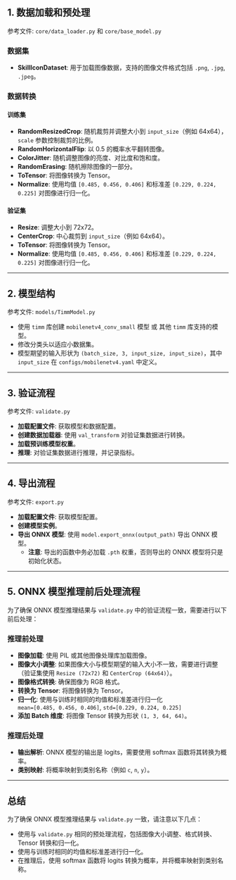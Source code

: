 ## 1. 数据加载和预处理
参考文件: `core/data_loader.py` 和 `core/base_model.py`

### 数据集
- **SkillIconDataset**: 用于加载图像数据，支持的图像文件格式包括 `.png`, `.jpg`, `.jpeg`。

### 数据转换

#### 训练集
- **RandomResizedCrop**: 随机裁剪并调整大小到 `input_size`（例如 64x64），`scale` 参数控制裁剪的比例。
- **RandomHorizontalFlip**: 以 0.5 的概率水平翻转图像。
- **ColorJitter**: 随机调整图像的亮度、对比度和饱和度。
- **RandomErasing**: 随机擦除图像的一部分。
- **ToTensor**: 将图像转换为 Tensor。
- **Normalize**: 使用均值 `[0.485, 0.456, 0.406]` 和标准差 `[0.229, 0.224, 0.225]` 对图像进行归一化。

#### 验证集
- **Resize**: 调整大小到 72x72。
- **CenterCrop**: 中心裁剪到 `input_size`（例如 64x64）。
- **ToTensor**: 将图像转换为 Tensor。
- **Normalize**: 使用均值 `[0.485, 0.456, 0.406]` 和标准差 `[0.229, 0.224, 0.225]` 对图像进行归一化。

---

## 2. 模型结构
参考文件: `models/TimmModel.py`

- 使用 `timm` 库创建 `mobilenetv4_conv_small` 模型 或 其他  `timm` 库支持的模型。
- 修改分类头以适应小数据集。
- 模型期望的输入形状为 `(batch_size, 3, input_size, input_size)`，其中 `input_size` 在 `configs/mobilenetv4.yaml` 中定义。

---

## 3. 验证流程
参考文件: `validate.py`

- **加载配置文件**: 获取模型和数据配置。
- **创建数据加载器**: 使用 `val_transform` 对验证集数据进行转换。
- **加载预训练模型权重**。
- **推理**: 对验证集数据进行推理，并记录指标。

---

## 4. 导出流程
参考文件: `export.py`

- **加载配置文件**: 获取模型配置。
- **创建模型实例**。
- **导出 ONNX 模型**: 使用 `model.export_onnx(output_path)` 导出 ONNX 模型。
  - **注意**: 导出的函数中务必加载 `.pth` 权重，否则导出的 ONNX 模型将只是初始化状态。

---

## 5. ONNX 模型推理前后处理流程

为了确保 ONNX 模型推理结果与 `validate.py` 中的验证流程一致，需要进行以下前后处理：

### 推理前处理
- **图像加载**: 使用 PIL 或其他图像处理库加载图像。
- **图像大小调整**: 如果图像大小与模型期望的输入大小不一致，需要进行调整（验证集使用 `Resize (72x72)` 和 `CenterCrop (64x64)`）。
- **图像格式转换**: 确保图像为 RGB 格式。
- **转换为 Tensor**: 将图像转换为 Tensor。
- **归一化**: 使用与训练时相同的均值和标准差进行归一化  
  `mean=[0.485, 0.456, 0.406]`, `std=[0.229, 0.224, 0.225]`
- **添加 Batch 维度**: 将图像 Tensor 转换为形状 `(1, 3, 64, 64)`。

### 推理后处理
- **输出解析**: ONNX 模型的输出是 logits，需要使用 softmax 函数将其转换为概率。
- **类别映射**: 将概率映射到类别名称（例如 `c`, `n`, `y`）。

---

## 总结
为了确保 ONNX 模型推理结果与 `validate.py` 一致，请注意以下几点：
- 使用与 `validate.py` 相同的预处理流程，包括图像大小调整、格式转换、Tensor 转换和归一化。
- 使用与训练时相同的均值和标准差进行归一化。
- 在推理后，使用 softmax 函数将 logits 转换为概率，并将概率映射到类别名称。
